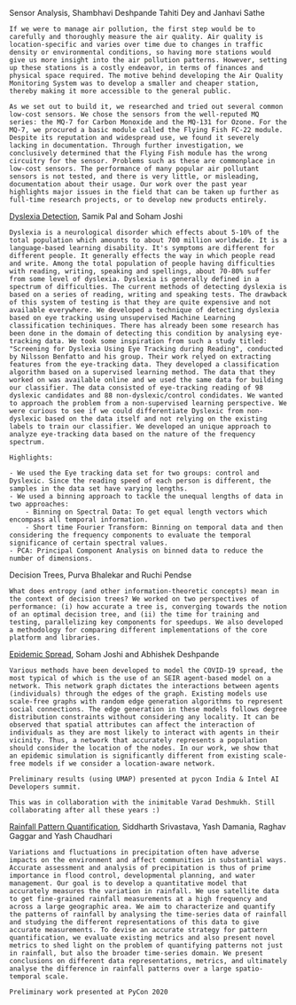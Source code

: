 Sensor Analysis, Shambhavi Deshpande Tahiti Dey and Janhavi Sathe

    If we were to manage air pollution, the first step would be to carefully and thoroughly measure the air quality. Air quality is location-specific and varies over time due to changes in traffic density or environmental conditions, so having more stations would give us more insight into the air pollution patterns. However, setting up these stations is a costly endeavor, in terms of finances and physical space required. The motive behind developing the Air Quality Monitoring System was to develop a smaller and cheaper station, thereby making it more accessible to the general public.

    As we set out to build it, we researched and tried out several common low-cost sensors. We chose the sensors from the well-reputed MQ series: the MQ-7 for Carbon Monoxide and the MQ-131 for Ozone. For the MQ-7, we procured a basic module called the Flying Fish FC-22 module. Despite its reputation and widespread use, we found it severely lacking in documentation. Through further investigation, we conclusively determined that the Flying Fish module has the wrong circuitry for the sensor. Problems such as these are commonplace in low-cost sensors. The performance of many popular air pollutant sensors is not tested, and there is very little, or misleading, documentation about their usage. Our work over the past year highlights major issues in the field that can be taken up further as full-time research projects, or to develop new products entirely.



[Dyslexia Detection](https://github.com/algoasylum/Dyslexia_detection), Samik Pal and Soham Joshi 

    Dyslexia is a neurological disorder which effects about 5-10% of the total population which amounts to about 700 million worldwide. It is a language-based learning disability. It's symptoms are different for different people. It generally effects the way in which people read and write. Among the total population of people having difficulties with reading, writing, speaking and spellings, about 70-80% suffer from some level of dyslexia. Dyslexia is generally defined in a spectrum of difficulties. The current methods of detecting dyslexia is based on a series of reading, writing and speaking tests. The drawback of this system of testing is that they are quite expensive and not available everywhere. We developed a technique of detecting dyslexia based on eye tracking using unsupervised Machine Learning classification techiniques. There has already been some research has been done in the domain of detecting this condition by analysing eye-tracking data. We took some inspiration from such a study titled: "Screening for Dyslexia Using Eye Tracking during Reading", conducted by Nilsson Benfatto and his group. Their work relyed on extracting features from the eye-tracking data. They developed a classification algorithm based on a supervised learning method. The data that they worked on was available online and we used the same data for building our classifier. The data consisted of eye-tracking reading of 98 dyslexic candidates and 88 non-dyslexic/control condidates. We wanted to approach the problem from a non-supervised learning perspective. We were curious to see if we could differentiate Dyslexic from non-dyslexic based on the data itself and not relying on the existing labels to train our classifier. We developed an unique approach to analyze eye-tracking data based on the nature of the frequency spectrum.

    Highlights:

    - We used the Eye tracking data set for two groups: control and Dyslexic. Since the reading speed of each person is different, the samples in the data set have varying lengths.
    - We used a binning approach to tackle the unequal lengths of data in two approaches:
        - Binning on Spectral Data: To get equal length vectors which encompass all temporal information.
        - Short time Fourier Transform: Binning on temporal data and then considering the frequency components to evaluate the temporal significance of certain spectral values.
    - PCA: Principal Component Analysis on binned data to reduce the number of dimensions.


Decision Trees, Purva Bhalekar and Ruchi Pendse

    What does entropy (and other information-theoretic concepts) mean in the context of decision trees? We worked on two perspectives of performance: (i) how accurate a tree is, converging towards the notion of an optimal decision tree, and (ii) the time for training and testing, parallelizing key components for speedups. We also developed a methodology for comparing different implementations of the core platform and libraries.

[Epidemic Spread](https://github.com/algoasylum/TDA-UMAP), Soham Joshi and Abhishek Deshpande 

    Various methods have been developed to model the COVID-19 spread, the most typical of which is the use of an SEIR agent-based model on a network. This network graph dictates the interactions between agents (individuals) through the edges of the graph. Existing models use scale-free graphs with random edge generation algorithms to represent social connections. The edge generation in these models follows degree distribution constraints without considering any locality. It can be observed that spatial attributes can affect the interaction of individuals as they are most likely to interact with agents in their vicinity. Thus, a network that accurately represents a population should consider the location of the nodes. In our work, we show that an epidemic simulation is significantly different from existing scale-free models if we consider a location-aware network.

    Preliminary results (using UMAP) presented at pycon India & Intel AI Developers summit. 

    This was in collaboration with the inimitable Varad Deshmukh. Still collaborating after all these years :)

[Rainfall Pattern Quantification](https://github.com/algoasylum/SatelliteImageAnalysis), Siddharth Srivastava, Yash Damania, Raghav Gaggar and Yash Chaudhari

    Variations and fluctuations in precipitation often have adverse impacts on the environment and affect communities in substantial ways. Accurate assessment and analysis of precipitation is thus of prime importance in flood control, developmental planning, and water management. Our goal is to develop a quantitative model that accurately measures the variation in rainfall. We use satellite data to get fine-grained rainfall measurements at a high frequency and across a large geographic area. We aim to characterize and quantify the patterns of rainfall by analysing the time-series data of rainfall and studying the different representations of this data to give accurate measurements. To devise an accurate strategy for pattern quantification, we evaluate existing metrics and also present novel metrics to shed light on the problem of quantifying patterns not just in rainfall, but also the broader time-series domain. We present conclusions on different data representations, metrics, and ultimately analyse the difference in rainfall patterns over a large spatio-temporal scale.

    Preliminary work presented at PyCon 2020
